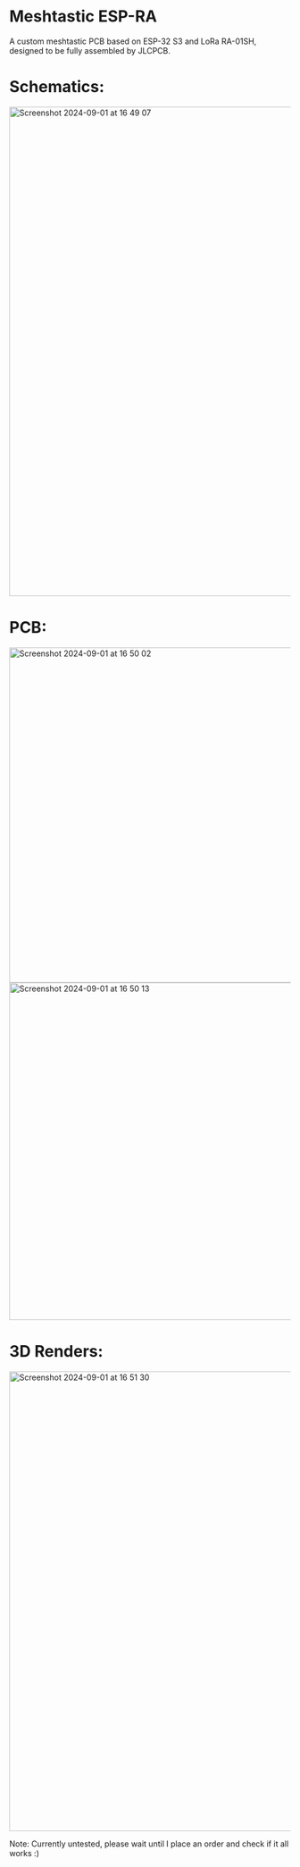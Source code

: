 # Meshtastic ESP-RA
A custom meshtastic PCB based on ESP-32 S3 and LoRa RA-01SH, designed to be fully assembled by JLCPCB.

# Schematics:
<img width="876" alt="Screenshot 2024-09-01 at 16 49 07" src="https://github.com/user-attachments/assets/14bab7b8-f230-4e34-a872-79968a595450">

# PCB:
<img width="600" alt="Screenshot 2024-09-01 at 16 50 02" src="https://github.com/user-attachments/assets/e0db5471-1796-4116-8bd5-d34689b64293">

<img width="604" alt="Screenshot 2024-09-01 at 16 50 13" src="https://github.com/user-attachments/assets/80293c4b-0fe2-412a-bcaa-78611a49dfe7">

# 3D Renders:
<img width="823" alt="Screenshot 2024-09-01 at 16 51 30" src="https://github.com/user-attachments/assets/624c87a4-a081-4fd9-947c-cf2488e95ecc">

Note: Currently untested, please wait until I place an order and check if it all works :)
